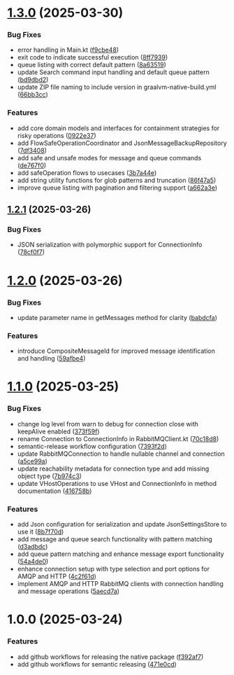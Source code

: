 # [1.3.0](https://github.com/joaoseidel/rmq-cli/compare/v1.2.1...v1.3.0) (2025-03-30)


### Bug Fixes

* error handling in Main.kt ([f9cbe48](https://github.com/joaoseidel/rmq-cli/commit/f9cbe488b298790059e756eaa29f8739cfd4fcc4))
* exit code to indicate successful execution ([8ff7939](https://github.com/joaoseidel/rmq-cli/commit/8ff793976e5340fcd98c0521c96643251d5e0f48))
* queue listing with correct default pattern ([8a63519](https://github.com/joaoseidel/rmq-cli/commit/8a635192c9569fe8628714055fa760713a509930))
* update Search command input handling and default queue pattern ([bd9dbd2](https://github.com/joaoseidel/rmq-cli/commit/bd9dbd2175ff6926de7e3589f7fd23f425a3f796))
* update ZIP file naming to include version in graalvm-native-build.yml ([66bb3cc](https://github.com/joaoseidel/rmq-cli/commit/66bb3cc45dd2e17358966b2235e7858ecb9965cb))


### Features

* add core domain models and interfaces for containment strategies for risky operations ([0922e37](https://github.com/joaoseidel/rmq-cli/commit/0922e371032ee7d0f6a5a021d223ada5c9b22b49))
* add FlowSafeOperationCoordinator and JsonMessageBackupRepository ([7df3408](https://github.com/joaoseidel/rmq-cli/commit/7df34081e5517ca0ca336badd4b99a82ced8ead0))
* add safe and unsafe modes for message and queue commands ([de767f0](https://github.com/joaoseidel/rmq-cli/commit/de767f05e93e9784e76331544ed412ed266a9d63))
* add safeOperation flows to usecases ([3b7a44e](https://github.com/joaoseidel/rmq-cli/commit/3b7a44ee346bf9e14740fcfd2d4c74697b3d58c7))
* add string utility functions for glob patterns and truncation ([86f47a5](https://github.com/joaoseidel/rmq-cli/commit/86f47a54b312344534d096213938de03253b0eba))
* improve queue listing with pagination and filtering support ([a662a3e](https://github.com/joaoseidel/rmq-cli/commit/a662a3ece5bab1412444490a99dbd83b0215a987))

## [1.2.1](https://github.com/joaoseidel/rmq-cli/compare/v1.2.0...v1.2.1) (2025-03-26)


### Bug Fixes

* JSON serialization with polymorphic support for ConnectionInfo ([78cf0f7](https://github.com/joaoseidel/rmq-cli/commit/78cf0f7f9e04eb2358a8e0b6efeca9048050a1aa))

# [1.2.0](https://github.com/joaoseidel/rmq-cli/compare/v1.1.0...v1.2.0) (2025-03-26)


### Bug Fixes

* update parameter name in getMessages method for clarity ([babdcfa](https://github.com/joaoseidel/rmq-cli/commit/babdcfaf0381cb6d860457bace27bb78e3282f41))


### Features

* introduce CompositeMessageId for improved message identification and handling ([59afbe4](https://github.com/joaoseidel/rmq-cli/commit/59afbe4f8805b8d2e129604b4ff0dff131150daf))

# [1.1.0](https://github.com/joaoseidel/rmq-cli/compare/v1.0.0...v1.1.0) (2025-03-25)


### Bug Fixes

* change log level from warn to debug for connection close with keepAlive enabled ([373f59f](https://github.com/joaoseidel/rmq-cli/commit/373f59f1769cb2c5b588d058fbe62a3ed3a88fca))
* rename Connection to ConnectionInfo in RabbitMQClient.kt ([70c18d8](https://github.com/joaoseidel/rmq-cli/commit/70c18d8c74e6329add3e90a7129265e55fadd44c))
* semantic-release workflow configuration ([7393f2d](https://github.com/joaoseidel/rmq-cli/commit/7393f2dec44ea197d1697a9bf987b1d0c7bb456a))
* update RabbitMQConnection to handle nullable channel and connection ([a5ce99a](https://github.com/joaoseidel/rmq-cli/commit/a5ce99acd336535605923c848c81764499416510))
* update reachability metadata for connection type and add missing object type ([7b974c3](https://github.com/joaoseidel/rmq-cli/commit/7b974c3e852147cfcf5efe3513b0d8a5f6977fdb))
* update VHostOperations to use VHost and ConnectionInfo in method documentation ([416758b](https://github.com/joaoseidel/rmq-cli/commit/416758b40ba8a10e242e46977668b6b74da082ed))


### Features

* add Json configuration for serialization and update JsonSettingsStore to use it ([8b7f70d](https://github.com/joaoseidel/rmq-cli/commit/8b7f70d47e539817ac03b1e0462da45579705a65))
* add message and queue search functionality with pattern matching ([d3adbdc](https://github.com/joaoseidel/rmq-cli/commit/d3adbdc5b5e8f690bc1d14c6ca9fd5bef02c6ed9))
* add queue pattern matching and enhance message export functionality ([54a4de0](https://github.com/joaoseidel/rmq-cli/commit/54a4de021b41d5737014ff9f25411a02482ecaf1))
* enhance connection setup with type selection and port options for AMQP and HTTP ([4c2f61d](https://github.com/joaoseidel/rmq-cli/commit/4c2f61db9ea68b7df52d66f04120addfb8e1cf5e))
* implement AMQP and HTTP RabbitMQ clients with connection handling and message operations ([5aecd7a](https://github.com/joaoseidel/rmq-cli/commit/5aecd7a46db9f10ecbd75c676840b9e61bbe95d8))

# 1.0.0 (2025-03-24)


### Features

* add github workflows for releasing the native package ([f392af7](https://github.com/joaoseidel/rmq-cli/commit/f392af7eec263da5c648ede97ac47d7f44e40843))
* add github workflows for semantic releasing ([471e0cd](https://github.com/joaoseidel/rmq-cli/commit/471e0cdbcee0f8381a0c20c696d98cd18d170e96))
